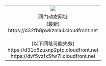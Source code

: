 ﻿<table>
  <tr></tr>
  <tr><td colspan=2 align=center><img src="https://d32fb8pwkzmiui.cloudfront.net/Up/oGate.jpg" /></td></tr>
  <tr><td colspan=2 align=center>网门动态网址<br/>(最新)
<br>https://d32fb8pwkzmiui.cloudfront.net
<br/><br/>(以下网址可能失效)
<br>https://d31c6zuxnp2ptp.cloudfront.net
<br>https://dvf5vzfx5fw7l.cloudfront.net
    </td>
  </tr>
</table>
